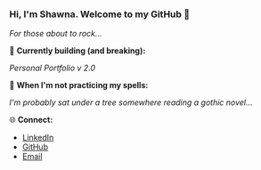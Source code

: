 ### Hi, I'm Shawna. Welcome to my GitHub 🤘
<i> For those about to rock... </i>

🧙 <b>Currently building (and breaking):</b>

<i>Personal Portfolio v 2.0</i>

🔮 <b>When I'm not practicing my spells:</b>

<i>I'm probably sat under a tree somewhere reading a gothic novel...</i>

🌐 <b>Connect:</b>
* <a href="https://www.linkedin.com/in/shawna-chatfield/">LinkedIn</a>
* <a href="https://github.com/schatfield">GitHub</a>
* <a href="mailto: chatfield.shc@gmail.com">Email</a>



<!--
**schatfield/schatfield** is a ✨ _special_ ✨ repository because its `README.md` (this file) appears on your GitHub profile.

Here are some ideas to get you started:

- 🔭 I’m currently working on ...
- 🌱 I’m currently learning ...
- 👯 I’m looking to collaborate on ...
- 🤔 I’m looking for help with ...
- 💬 Ask me about ...
- 📫 How to reach me: ...
- 😄 Pronouns: ...
- ⚡ Fun fact: ...
-->
